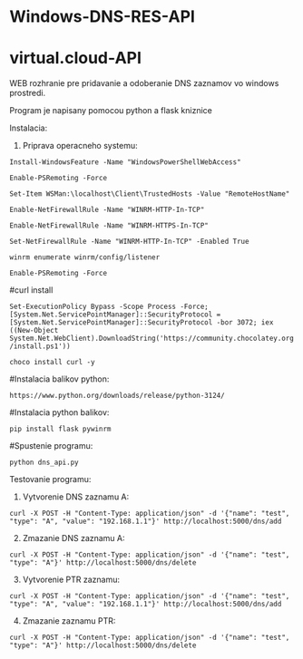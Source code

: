 # Windows-DNS-RES-API

# virtual.cloud-API

WEB rozhranie pre pridavanie a odoberanie DNS zaznamov vo windows prostredi. 

Program je napisany pomocou python a flask kniznice


Instalacia:

1. Priprava operacneho systemu:

```Install-WindowsFeature -Name "WindowsPowerShellWebAccess"```

```Enable-PSRemoting -Force```

```Set-Item WSMan:\localhost\Client\TrustedHosts -Value "RemoteHostName"```

```Enable-NetFirewallRule -Name "WINRM-HTTP-In-TCP"```

```Enable-NetFirewallRule -Name "WINRM-HTTPS-In-TCP"```

```Set-NetFirewallRule -Name "WINRM-HTTP-In-TCP" -Enabled True```

```winrm enumerate winrm/config/listener```

```Enable-PSRemoting -Force```

#curl install

```Set-ExecutionPolicy Bypass -Scope Process -Force; [System.Net.ServicePointManager]::SecurityProtocol = [System.Net.ServicePointManager]::SecurityProtocol -bor 3072; iex ((New-Object System.Net.WebClient).DownloadString('https://community.chocolatey.org/install.ps1'))```

```choco install curl -y```


#Instalacia balikov python: 

```https://www.python.org/downloads/release/python-3124/```

#Instalacia python balikov:

```pip install flask pywinrm```

#Spustenie programu:

```python dns_api.py```





Testovanie programu:


1. Vytvorenie DNS zaznamu A:

```curl -X POST -H "Content-Type: application/json" -d '{"name": "test", "type": "A", "value": "192.168.1.1"}' http://localhost:5000/dns/add ```


2. Zmazanie DNS zaznamu A:

``` curl -X POST -H "Content-Type: application/json" -d '{"name": "test", "type": "A"}' http://localhost:5000/dns/delete ```



3. Vytvorenie PTR zaznamu:

```curl -X POST -H "Content-Type: application/json" -d '{"name": "test", "type": "A", "value": "192.168.1.1"}' http://localhost:5000/dns/add ```


4. Zmazanie zaznamu PTR:

```curl -X POST -H "Content-Type: application/json" -d '{"name": "test", "type": "A"}' http://localhost:5000/dns/delete ```
